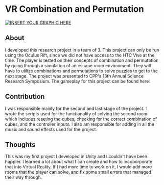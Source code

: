 # VR Combination and Permutation

[![INSERT YOUR GRAPHIC HERE](https://i.imgur.com/YwGEmaJ.jpg)]()

## About
I developed this research project in a team of 3. This project can only be run using the Oculus Rift, since we did not have access to the HTC Vive at the time. The player is tested on their concepts of combination and permutation by going through a simulation of an escape room environment. They will have to utilize combinations and permutations to solve puzzles to get to the next stage. The project was presented to CPP's 13th Annual Science Research Symposium. The gameplay for this project can be found here: 

## Contribution
I was responsible mainly for the second and last stage of the project. I wrote the scripts used for the functionality of solving the second room which includes reseting the cubes, checking for the correct combination of cubes, and the controller inputs. I also am responsible for adding in all the music and sound effects used for the project.

## Thoughts
This was my first project I developed in Unity and I couldn't have been happier. I learned a lot about what I can create and how to incoporporate that into Virtual Reality. If I had more time to work on it, I would add more rooms that the player can solve, and fix some small errors that managed their way through.
